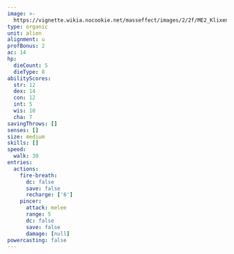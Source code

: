 ```yaml
---
image: >-
  https://vignette.wikia.nocookie.net/masseffect/images/2/2f/ME2_Klixen.PNG/revision/latest/scale-to-width-down/350?cb=20100703065034
type: organic
unit: alien
alignment: u
profBonus: 2
ac: 14
hp:
  dieCount: 5
  dieType: 8
abilityScores:
  str: 12
  dex: 14
  con: 12
  int: 5
  wis: 10
  cha: 7
savingThrows: []
senses: []
size: medium
skills: []
speed:
  walk: 30
entries:
  actions:
    fire-breath:
      dc: false
      save: false
      recharge: ['6']
    pincer:
      attack: melee
      range: 5
      dc: false
      save: false
      damage: [null]
powercasting: false
---
```

